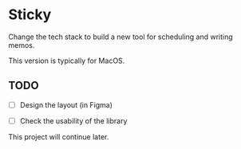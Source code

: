 # Sticky

Change the tech stack to build a new tool for scheduling and writing memos.

This version is typically for MacOS.

## TODO
- [ ] Design the layout (in Figma)

- [ ] Check the usability of the library

This project will continue later.
